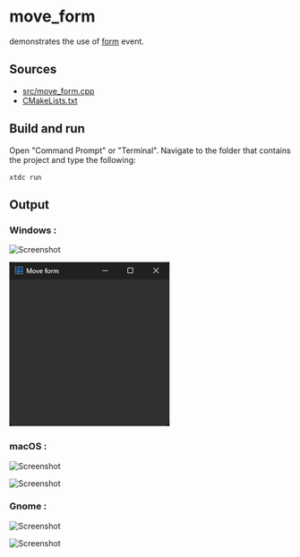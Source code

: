 # move_form

demonstrates the use of [form](https://gammasoft71.github.io/xtd/reference_guides/latest/group__events.html#gafbf4f123f0b8b904992f3476a1b12b3d) event.

## Sources

* [src/move_form.cpp](src/move_form.cpp)
* [CMakeLists.txt](CMakeLists.txt)

## Build and run

Open "Command Prompt" or "Terminal". Navigate to the folder that contains the project and type the following:

```shell
xtdc run
```

## Output

### Windows :

![Screenshot](../../../../docs/pictures/examples/move_form_w.png)

![Screenshot](../../../../docs/pictures/examples/move_form_wd.png)

### macOS :

![Screenshot](../../../../docs/pictures/examples/move_form_m.png)

![Screenshot](../../../../docs/pictures/examples/move_form_md.png)

### Gnome :

![Screenshot](../../../../docs/pictures/examples/move_form_g.png)

![Screenshot](../../../../docs/pictures/examples/move_form_gd.png)
